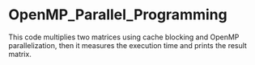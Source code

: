 # OpenMP_Parallel_Programming
This code multiplies two matrices using cache blocking and OpenMP parallelization, then it measures the execution time and prints the result matrix.
